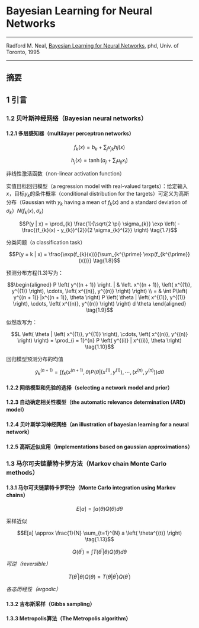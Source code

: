 # Bayesian Learning for Neural Networks

---
Radford M. Neal, [Bayesian Learning for Neural Networks][bayes_learning], phd, Univ. of Toronto, 1995

[bayes_learning]: http://www.cs.utoronto.ca/~radford/ftp/thesis.pdf "Bayesian Learning for Neural Networks"
---

## 摘要


## 1 引言


### 1.2 贝叶斯神经网络（Bayesian neural networks）

#### 1.2.1 多层感知器（multilayer perceptron networks）

$$f_{k}(x) = b_{k} + \sum_{j} v_{jk} h{j}(x) \tag{1.5}$$

$$h_{j}(x) = \tanh \left(a_{j} + \sum_{i} u_{ij} x_{i} \right) \tag{1.6}$$

非线性激活函数（non-linear activation function）


实值目标回归模型（a regression model with real-valued targets）：给定输入$x$，目标$y_{k}$的条件概率（conditional distribution for the targets）可定义为高斯分布（Gaussian with $y_{k}$ having a mean of $f_{k}(x)$ and a standard deviation of $\sigma_{k}$）$N(f_{k}(x), \sigma_{k})$

$$P(y | x) = \prod_{k} \frac{1}{\sqrt{2 \pi} \sigma_{k}}
\exp \left( - \frac{(f_{k}(x) - y_{k})^{2}}{2 \sigma_{k}^{2}} \right) \tag{1.7}$$

分类问题（a classification task）

$$P(y = k | x) = \frac{\exp(f_{k}(x))}{\sum_{k^{\prime} \exp(f_{k^{\prime}}(x))}} \tag{1.8}$$


预测分布方程(1.3)写为：

$$\begin{aligned}
P \left( y^{(n + 1)} \right. | & \left. x^{(n + 1)}, \left( x^{(1)}, y^{(1)} \right), \cdots, \left( x^{(n)}, y^{(n)} \right) \right) \\
= & \int P\left( y^{(n + 1)} |x^{(n + 1)}, \theta \right)
P \left( \theta | \left( x^{(1)}, y^{(1)} \right), \cdots, \left( x^{(n)}, y^{(n)} \right) \right)
d \theta
\end{aligned} \tag{1.9}$$

似然改写为：

$$L \left( \theta | \left( x^{(1)}, y^{(1)} \right), \cdots, \left( x^{(n)}, y^{(n)} \right) \right) =
\prod_{i = 1}^{n} P \left( y^{(i)} | x^{(i)}, \theta \right) \tag{1.10}$$


回归模型预测分布的均值

$$\hat{y}_{k}^{(n + 1)} =
\int f_{k} \left(x^{(n + 1)}, \theta \right)
P \left( \theta | \left( x^{(1)}, y^{(1)} \right), \cdots, \left( x^{(n)}, y^{(n)} \right) \right)
d \theta \tag{1.11}$$

#### 1.2.2 网络模型和先验的选择（selecting a network model and prior）


#### 1.2.3 自动确定相关性模型（the automatic relevance determination (ARD) model）

#### 1.2.4 贝叶斯学习神经网络（an illustration of bayesian learning for a neural network）

#### 1.2.5 高斯近似应用（implementations based on gaussian approximations）

### 1.3 马尔可夫链蒙特卡罗方法（Markov chain Monte Carlo methods）

#### 1.3.1 马尔可夫链蒙特卡罗积分（Monte Carlo integration using Markov chains）

$$E[a] = \int a(\theta) Q(\theta) d\theta \tag{1.12}$$

采样近似

$$E[a] \approx \frac{1}{N} \sum_{t=1}^{N} a \left( \theta^{(t)} \right) \tag{1.13}$$

$$Q \left( \theta^{\prime} \right) = \int T \left(\theta^{\prime} | \theta \right) Q(\theta) d\theta \tag{1.14}$$

*可逆（reversible）*

$$ T \left(\theta^{\prime} | \theta \right) Q(\theta) =  T \left( \theta | \theta^{\prime} \right) Q \left( \theta^{\prime} \right) \tag{1.15}$$

*各态历经性（ergodic）*


#### 1.3.2 吉布斯采样（Gibbs sampling）

#### 1.3.3 Metropolis算法（The Metropolis algorithm）
